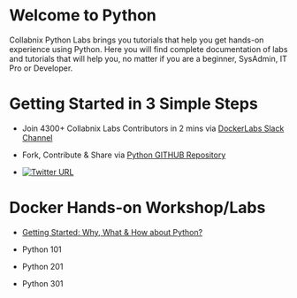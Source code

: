 # Welcome to Python  





Collabnix Python Labs brings you tutorials that help you get hands-on experience using Python. Here you will find complete documentation of labs and tutorials that will help you, no matter if you are a beginner, SysAdmin, IT Pro or Developer. 

#  Getting Started in 3 Simple Steps

- Join 4300+ Collabnix Labs Contributors in 2 mins via [DockerLabs Slack Channel](https://join.slack.com/t/collabnix/shared_invite/enQtODgyMjk0MzU5ODQyLTM1MGI0M2EzMGM3MTNlYTI0OGFiNjY2NzI1OTY2N2E1Yjk1N2NjZDMzZDk1NmYyMTJiYTA1ODMyNDNlNzc3MjU)

- Fork, Contribute & Share via [Python GITHUB Repository](https://github.com/collabnix/python)

-  [![Twitter URL](https://img.shields.io/twitter/url/https/twitter.com/fold_left.svg?style=social&label=Follow%20%40collabnix)](https://twitter.com/collabnix)


# Docker Hands-on Workshop/Labs

- [Getting Started: Why, What & How about Python?]()

- Python 101

- Python 201

- Python 301
